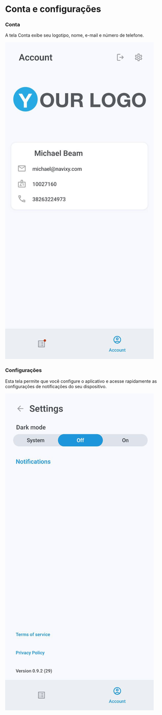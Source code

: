 # Conta e configurações

### Conta

A tela Conta exibe seu logotipo, nome, e-mail e número de telefone.

![06150c0dd2254a26ac44243d0dea4107.jpg](attachments/06150c0dd2254a26ac44243d0dea4107.jpg)

### Configurações

Esta tela permite que você configure o aplicativo e acesse rapidamente as configurações de notificações do seu dispositivo.

![d4a1dbf1e62b4894add55c5797fdbe7a.jpg](attachments/d4a1dbf1e62b4894add55c5797fdbe7a.jpg)